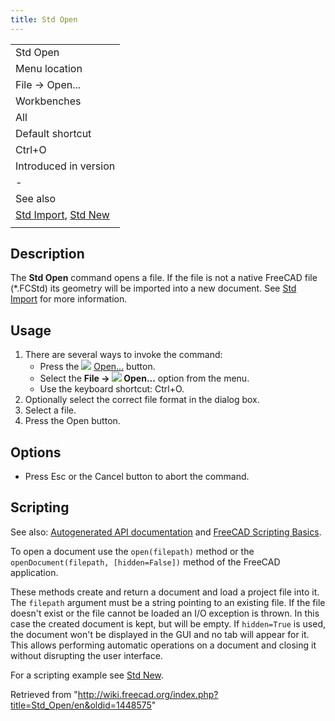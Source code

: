 ```yaml
---
title: Std Open
---
```


|                                                                       |
| --------------------------------------------------------------------- |
| Std Open                                                              |
| Menu location                                                         |
| File → Open...                                                        |
| Workbenches                                                           |
| All                                                                   |
| Default shortcut                                                      |
| Ctrl+O                                                                |
| Introduced in version                                                 |
| -                                                                     |
| See also                                                              |
| [Std Import](/Std_Import "Std Import"), [Std New](/Std_New "Std New") |
|                                                                       |

## Description

The **Std Open** command opens a file. If the file is not a native FreeCAD file (\*.FCStd) its geometry will be imported into a new document. See [Std Import](/Std_Import "Std Import") for more information.

## Usage

1. There are several ways to invoke the command:
   - Press the ![](/images/Std_Open.svg) [Open...](/Std_Open "Std Open") button.
   - Select the **File → ![](/images/Std_Open.svg) Open...** option from the menu.
   - Use the keyboard shortcut: Ctrl+O.
2. Optionally select the correct file format in the dialog box.
3. Select a file.
4. Press the Open button.

## Options

- Press Esc or the Cancel button to abort the command.

## Scripting

See also: [Autogenerated API documentation](https://freecad.github.io/SourceDoc/) and [FreeCAD Scripting Basics](/FreeCAD_Scripting_Basics "FreeCAD Scripting Basics").

To open a document use the `open(filepath)` method or the `openDocument(filepath, [hidden=False])` method of the FreeCAD application.

These methods create and return a document and load a project file into it. The `filepath` argument must be a string pointing to an existing file. If the file doesn't exist or the file cannot be loaded an I/O exception is thrown. In this case the created document is kept, but will be empty. If `hidden=True` is used, the document won't be displayed in the GUI and no tab will appear for it. This allows performing automatic operations on a document and closing it without disrupting the user interface.

For a scripting example see [Std New](/Std_New#Scripting "Std New").

Retrieved from "<http://wiki.freecad.org/index.php?title=Std_Open/en&oldid=1448575>"
